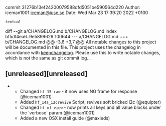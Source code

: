 commit 31276b13ef24200079588dfd5051be590564d220
Author: iceman1001 <iceman@iuse.se>
Date:   Wed Mar 23 17:39:20 2022 +0100

    textual

diff --git a/CHANGELOG.md b/CHANGELOG.md
index bf5df4ea6..9e5899629 100644
--- a/CHANGELOG.md
+++ b/CHANGELOG.md
@@ -3,6 +3,7 @@ All notable changes to this project will be documented in this file.
 This project uses the changelog in accordance with [keepchangelog](http://keepachangelog.com/). Please use this to write notable changes, which is not the same as git commit log...
 
 ## [unreleased][unreleased]
+ - Changed `hf 15 raw` - it now uses NG frame for response (@iceman1001)
  - Added `hf_14a_i2crevive` Script, revives soft bricked i2c (@equipter)
  - Changed `hf mf view` - now prints all keys and all value blocks under the ´verbose´ param (@iceman1001)
  - Added a new OSX install guide (@maxieds)
